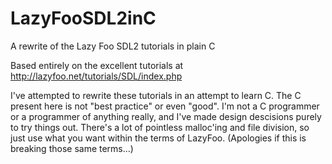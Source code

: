 # LazyFooSDL2inC
A rewrite of the Lazy Foo SDL2 tutorials in plain C

Based entirely on the excellent tutorials at http://lazyfoo.net/tutorials/SDL/index.php

I've attempted to rewrite these tutorials in an attempt to learn C. The C present here is not "best practice" or even "good".
I'm not a C programmer or a programmer of anything really, and I've made design descisions purely to try things out. There's a lot of pointless malloc'ing and file division, so just use what you want within the terms of LazyFoo. (Apologies if this is breaking those same terms...)
